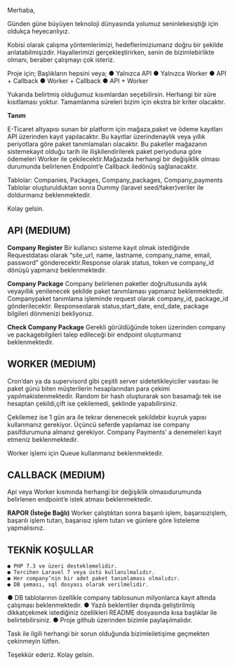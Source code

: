 Merhaba,

Günden güne büyüyen teknoloji dünyasında yolumuz seninlekesiştiği için oldukça
heyecanlıyız.

Kobisi olarak çalışma yöntemlerimizi, hedeflerimiziumarız doğru bir şekilde anlatabilmişizdir.
Hayallerimizi gerçekleştirirken, senin de bizimlebirlikte olmanı, beraber çalışmayı çok isteriz.

Proje için;
Başlıkların hepsini veya;
● Yalnızca API
● Yalnızca Worker
● API + Callback
● Worker + Callback
● API + Worker

Yukarıda belirtmiş olduğumuz kısımlardan seçebilirsin.
Herhangi bir süre kısıtlaması yoktur.
Tamamlanma süreleri bizim için ekstra bir kriter olacaktır.

**Tanım**

E-Ticaret altyapısı sunan bir platform için mağaza,paket ve ödeme kayıtları API
üzerinden kayıt yapılacaktır. Bu kayıtlar üzerindenaylık veya yıllık periyotlara göre paket
tanımlamaları olacaktır. Bu paketler mağazanın sistemekayıt olduğu tarih ile ilişkilendirilerek
paket periyoduna göre ödemeleri Worker ile çekilecektir.Mağazada herhangi bir değişiklik
olması durumunda belirlenen Endpoint’e Callback iledönüş sağlanacaktır.

Tablolar: Companies, Packages, Company_packages, Company_payments
Tablolar oluşturulduktan sonra Dummy (laravel seed/faker)veriler ile doldurmanız
beklenmektedir.

Kolay gelsin.


## API (MEDIUM)

**Company Register**
Bir kullanıcı sisteme kayıt olmak istediğinde Requestdatası olarak “site_url, name,
lastname, company_name, email, password” gönderecektir.Response olarak status, token
ve company_id dönüşü yapmanız beklenmektedir.

**Company Package**
Company belirlenen paketler doğrultusunda aylık veyayıllık yenilenecek şekilde
paket tanımlaması yapmanız beklenmektedir. Companypaket tanımlama işleminde request
olarak company_id, package_id gönderilecektir. Responseolarak status,start_date,
end_date, package bilgileri dönmenizi bekliyoruz.

**Check Company Package**
Gerekli görüldüğünde token üzerinden company ve packagebilgileri talep edileceği
bir endpoint oluşturmanız beklenmektedir.

## WORKER (MEDIUM)

Cron’dan ya da supervisord gibi çeşitli server sidetetikleyiciler vasıtası ile paket günü
biten müşterilerin hesaplarından para çekimi yapılmakistenmektedir. Random bir hash
oluşturarak son basamağı tek ise hesaptan çekildi,çift ise çekilemedi, şeklinde yapabilirsiniz.

Çekilemez ise 1 gün ara ile tekrar denenecek şekildebir kuyruk yapısı kullanmanız
gerekiyor. Üçüncü seferde yapılamaz ise company pasifdurumuna almanız gerekiyor.
Company Payments’ a denemeleri kayıt etmeniz beklenmektedir.

Worker işlemi için Queue kullanmanız beklenmektedir.

## CALLBACK (MEDIUM)

Api veya Worker kısmında herhangi bir değişiklik olmasıdurumunda belirlenen
endpoint’e istek atması beklenmektedir.

**RAPOR (İsteğe Bağlı)**
Worker çalıştıktan sonra başarılı işlem, başarısızişlem, başarılı işlem tutarı, başarısız
işlem tutarı ve günlere göre listeleme yapmalısınız.

## TEKNİK KOŞULLAR

```
● PHP 7.3 ve üzeri desteklemelidir.
● Tercihen Laravel 7 veya üstü kullanılmalıdır.
● Her company’nin bir adet paket tanımlaması olmalıdır.
● DB şeması, sql dosyası olarak verilmelidir.
```

● DB tablolarının özellikle company tablosunun milyonlarca kayıt altında çalışması
beklenmektedir.
● Yazılı beklentiler dışında geliştirilmiş dikkatçekmek istediğiniz özellikleri README
dosyasında kısa başlıklar ile belirtebilirsiniz.
● Proje github üzerinden bizimle paylaşılmalıdır.

Task ile ilgili herhangi bir sorun olduğunda bizimleiletişime geçmekten çekinmeyin lütfen.

Teşekkür ederiz.
Kolay gelsin.


